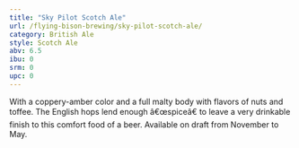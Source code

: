 ```yaml
---
title: "Sky Pilot Scotch Ale"
url: /flying-bison-brewing/sky-pilot-scotch-ale/
category: British Ale
style: Scotch Ale
abv: 6.5
ibu: 0
srm: 0
upc: 0
---
```

With a coppery-amber color and a full malty body with flavors of nuts and toffee. The English hops lend enough â€œspiceâ€ to leave a very drinkable finish to this comfort food of a beer. Available on draft from November to May.
